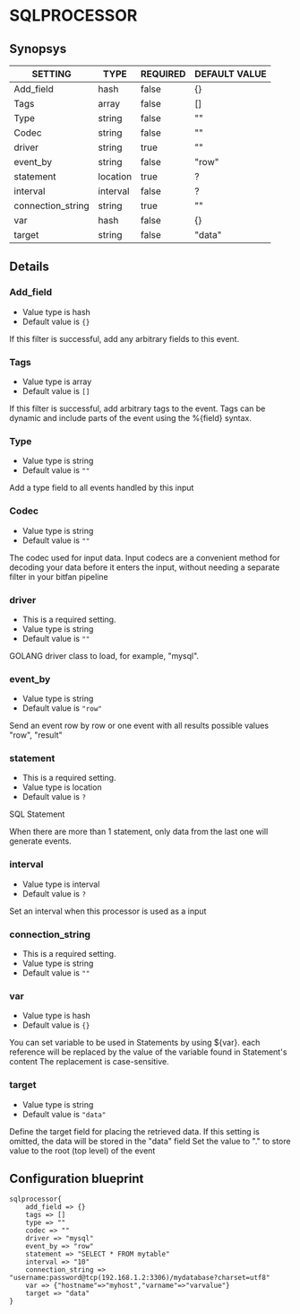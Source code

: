 # SQLPROCESSOR


## Synopsys


|      SETTING      |   TYPE   | REQUIRED | DEFAULT VALUE |
|-------------------|----------|----------|---------------|
| Add_field         | hash     | false    | {}            |
| Tags              | array    | false    | []            |
| Type              | string   | false    | ""            |
| Codec             | string   | false    | ""            |
| driver            | string   | true     | ""            |
| event_by          | string   | false    | "row"         |
| statement         | location | true     | ?             |
| interval          | interval | false    | ?             |
| connection_string | string   | true     | ""            |
| var               | hash     | false    | {}            |
| target            | string   | false    | "data"        |


## Details

### Add_field
* Value type is hash
* Default value is `{}`

If this filter is successful, add any arbitrary fields to this event.

### Tags
* Value type is array
* Default value is `[]`

If this filter is successful, add arbitrary tags to the event. Tags can be dynamic
and include parts of the event using the %{field} syntax.

### Type
* Value type is string
* Default value is `""`

Add a type field to all events handled by this input

### Codec
* Value type is string
* Default value is `""`

The codec used for input data. Input codecs are a convenient method for decoding
your data before it enters the input, without needing a separate filter in your bitfan pipeline

### driver
* This is a required setting.
* Value type is string
* Default value is `""`

GOLANG driver class to load, for example, "mysql".

### event_by
* Value type is string
* Default value is `"row"`

Send an event row by row or one event with all results
possible values "row", "result"

### statement
* This is a required setting.
* Value type is location
* Default value is `?`

SQL Statement

When there are more than 1 statement, only data from the last one will generate events.

### interval
* Value type is interval
* Default value is `?`

Set an interval when this processor is used as a input

### connection_string
* This is a required setting.
* Value type is string
* Default value is `""`



### var
* Value type is hash
* Default value is `{}`

You can set variable to be used in Statements by using ${var}.
each reference will be replaced by the value of the variable found in Statement's content
The replacement is case-sensitive.

### target
* Value type is string
* Default value is `"data"`

Define the target field for placing the retrieved data. If this setting is omitted,
the data will be stored in the "data" field
Set the value to "." to store value to the root (top level) of the event



## Configuration blueprint

```
sqlprocessor{
	add_field => {}
	tags => []
	type => ""
	codec => ""
	driver => "mysql"
	event_by => "row"
	statement => "SELECT * FROM mytable"
	interval => "10"
	connection_string => "username:password@tcp(192.168.1.2:3306)/mydatabase?charset=utf8"
	var => {"hostname"=>"myhost","varname"=>"varvalue"}
	target => "data"
}
```
